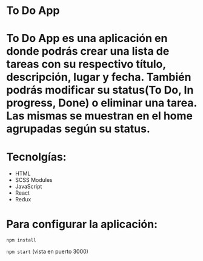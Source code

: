 # To Do App

# To Do App es una aplicación en donde podrás crear una lista de tareas con su respectivo título, descripción, lugar y fecha. También podrás modificar su status(To Do, In progress, Done) o eliminar una tarea. Las mismas se muestran en el home agrupadas según su status.

# Tecnolgías: 
- HTML
- SCSS Modules
- JavaScript
- React
- Redux

# Para configurar la aplicación:

`npm install`

`npm start` (vista en puerto 3000)